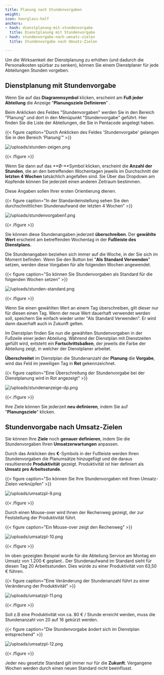 ```yaml
---
title: Planung nach Stundenvorgaben
weight: 
icon: hourglass-half
anchors:
- hash: dienstplanung-mit-stundenvorgabe
  title: Dienstplanung mit Stundenvorgabe
- hash: stundenvorgabe-nach-umsatz-zielen
  title: Stundenvorgabe nach Umsatz-Zielen

---
```

Um die Wirksamkeit der Dienstplanung zu erhöhen (und dadurch die Personalkosten spürbar zu senken), können Sie einem Dienstplaner für jede Abteilungen Stunden vorgeben.

## Dienstplanung mit Stundenvorgabe

Wenn Sie auf das **Diagrammsymbol** klicken, erscheint am **Fuß jeder Abteilung** die Anzeige "**Planungsziele Definieren**" .

Beim Anklicken des Feldes "Stundenvorgaben" werden Sie in den Bereich "Planung" und dort in den Menüpunkt "Stundenvorgabe" geführt. Hier finden Sie die Liste der Abteilungen, die Sie in Pentacode angelegt haben.

{{< figure caption="Durch Anklicken des Feldes 'Stundenvorgabe' gelangen Sie in den Bereich 'Planung'" >}}

![/uploads/stunden-zeigen.png](https://app.forestry.io/sites/jztko10gfepjfg/body-media//uploads/stunden-zeigen.png)

{{< /figure >}}

Wenn Sie dann auf das **Ø-**Symbol klicken, erscheint die **Anzahl der Stunden**, die an den betreffenden Wochentagen jeweils im Durchschnitt der **letzten 4 Wochen** tatsächlich angefallen sind. Sie Über das Dropdown am Kopfende können Sie jederzeit einen anderen Zeitraum bestimmen.

Diese Angaben sollen Ihrer ersten Orientierung dienen.

{{< figure caption="In der Standardeinstellung sehen Sie den durchschnittlichen Stundenaufwand der letzten 4 Wochen" >}}

![/uploads/stundenvorgaben1.png](https://app.forestry.io/sites/jztko10gfepjfg/body-media//uploads/stundenvorgaben1.png)

{{< /figure >}}

Sie können diese Stundenangaben jederzeit **überschreiben**. Der **gewählte Wert** erscheint am betreffenden Wochentag in der **Fußleiste des Dienstplans.**

Die Stundenangaben beziehen sich immer auf die Woche, in der Sie sich im Moment befinden. Wenn Sie den Button bei "**Als Standard Verwenden**" setzen, werden diese Vorgaben für alle folgenden Wochen angewendet.

{{< figure caption="So können Sie Stundenvorgaben als Standard für die folgenden Wochen setzen" >}}

![/uploads/stunden-standard.png](https://app.forestry.io/sites/jztko10gfepjfg/body-media//uploads/stunden-standard.png)

{{< /figure >}}

Wenn Sie einen gewählten Wert an einem Tag überschreiben, gilt dieser nur für diesen einen Tag. Wenn der neue Wert dauerhaft verwendet werden soll, speichern Sie einfach wieder unter "Als Standard Verwenden". Er wird dann dauerhaft auch in Zukunft gelten.

Im Dienstplan finden Sie nun die gewählten Stundenvorgaben in der Fußzeile einer jeden Abteilung. Während der Dienstplan mit Dienstzeiten gefüllt wird, entsteht ein **Fortschrittsbalken**, der jeweils die Farbe der Abteilung zeigt, in welcher der Dienstplaner arbeitet.

**Überschreitet** im Dienstplan die Stundenanzahl der **Planung** die **Vorgabe**, wird das Feld im jeweiligen Tag in **Rot** gekennzeichnet.

{{< figure caption="Eine Überschreitung der Stundenvorgabe bei der Dienstplanung wird in Rot angezeigt" >}}

![/uploads/stundenanzeige-dp.png](https://app.forestry.io/sites/jztko10gfepjfg/body-media//uploads/stundenanzeige-dp.png)

{{< /figure >}}

Ihre Ziele können Sie jederzeit **neu definieren**, indem Sie auf "**Planungsziele**" klicken.

## Stundenvorgabe nach Umsatz-Zielen

Sie können Ihre **Ziele** noch **genauer definieren**, indem Sie die Stundenvorgaben Ihren **Umsatzerwartungen** anpassen.

Durch das Anklicken des **€**-Symbols in der Fußleiste werden Ihren Stundenvorgaben die Planumsätze hinzugefügt und die daraus resultierende **Produktivität** gezeigt. Produktivität ist hier definiert als **Umsatz pro Arbeitsstunde**.

{{< figure caption="So können Sie Ihre Stundenvorgaben mit Ihren Umsatz-Zielen verknüpfen" >}}

![/uploads/umsatzpl-9.png](https://app.forestry.io/sites/jztko10gfepjfg/body-media//uploads/umsatzpl-9.png)

{{< /figure >}}

Durch einen Mouse-over wird Ihnen der Rechenweg gezeigt, der zur Feststellung der Produktivität führt.

{{< figure caption="Ein Mouse-over zeigt den Rechenweg" >}}

![/uploads/umsatzpl-10.png](https://app.forestry.io/sites/jztko10gfepjfg/body-media//uploads/umsatzpl-10.png)

{{< /figure >}}

Im oben gezeigten Beispiel wurde für die Abteilung Service am Montag ein Umsatz von 1.200 € geplant.. Der Stundenaufwand im Standard sieht für diesen Tag 20 Arbeitsstunden. Dies würde zu einer Produktivität von 63,50 € führen.

{{< figure caption="Eine Veränderung der Stundenanzahl führt zu einer Veränderung der Produktivität" >}}

![/uploads/umsatzpl-11.png](https://app.forestry.io/sites/jztko10gfepjfg/body-media//uploads/umsatzpl-11.png)

{{< /figure >}}

Soll z.B eine Produktivität von ca. 80 € / Stunde erreicht werden, muss die Stundenanzahl von 20 auf 16 gekürzt werden.

{{< figure caption="Die Stundenvorgabe ändert sich im Dienstplan entsprechend" >}}

![/uploads/umsatzpl-12.png](https://app.forestry.io/sites/jztko10gfepjfg/body-media//uploads/umsatzpl-12.png)

{{< /figure >}}

Jeder neu gesetzte Standard gilt immer nur für die **Zukunft**. Vergangene Wochen werden durch einen neuen Standard nicht beeinflusst.